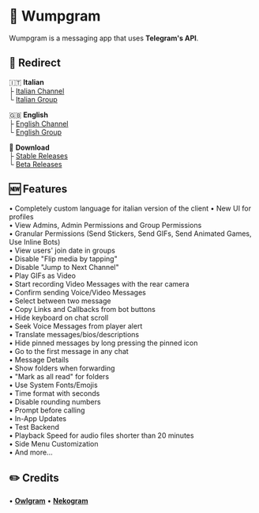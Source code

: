 # 🐖 **Wumpgram**
Wumpgram is a messaging app that uses **Telegram's API**.

## 🔗 Redirect
🇮🇹 **Italian**  
├ [Italian Channel](<http://t.me/WumpGramIT>)  
└ [Italian Group](<http://t.me/WumpGramChatIT>)

🇬🇧 **English**  
├ [English Channel](<http://t.me/WumpGram>)  
└ [English Group](<http://t.me/WumpGramChat>)

🔗 **Download**  
├ [Stable Releases](<http://t.me/WumpGramAPKs>)  
└ [Beta Releases](<http://t.me/WumpGramBeta>)

## 🆕 Features
• Completely custom language for italian version of the client
• New UI for profiles  
• View Admins, Admin Permissions and Group Permissions  
• Granular Permissions (Send Stickers, Send GIFs, Send Animated Games, Use Inline Bots)  
• View users' join date in groups  
• Disable "Flip media by tapping"  
• Disable "Jump to Next Channel"  
• Play GIFs as Video  
• Start recording Video Messages with the rear camera  
• Confirm sending Voice/Video Messages  
• Select between two message  
• Copy Links and Callbacks from bot buttons  
• Hide keyboard on chat scroll  
• Seek Voice Messages from player alert  
• Translate messages/bios/descriptions  
• Hide pinned messages by long pressing the pinned icon  
• Go to the first message in any chat  
• Message Details  
• Show folders when forwarding  
• "Mark as all read" for folders  
• Use System Fonts/Emojis  
• Time format with seconds  
• Disable rounding numbers  
• Prompt before calling  
• In-App Updates  
• Test Backend  
• Playback Speed for audio files shorter than 20 minutes  
• Side Menu Customization  
• And more...

## ✏️ Credits
• **[Owlgram](<https://github.com/OwlGramDev/OwlGram>)**
• **[Nekogram](<https://gitlab.com/Nekogram/Nekogram>)**  
